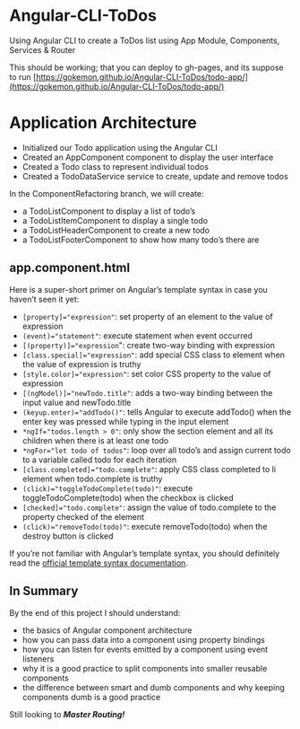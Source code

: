 # Angular-CLI-ToDos
Using Angular CLI to create a ToDos list using App Module, Components, Services &amp; Router

This should be working; that you can deploy to gh-pages, and its suppose to run
[https://gokemon.github.io/Angular-CLI-ToDos/todo-app/](https://gokemon.github.io/Angular-CLI-ToDos/todo-app/)

# Application Architecture #
- Initialized our Todo application using the Angular CLI
- Created an AppComponent component to display the user interface
- Created a Todo class to represent individual todos
- Created a TodoDataService service to create, update and remove todos

In the ComponentRefactoring branch, we will create:

- a TodoListComponent to display a list of todo’s
- a TodoListItemComponent to display a single todo
- a TodoListHeaderComponent to create a new todo
- a TodoListFooterComponent to show how many todo’s there are


## app.component.html ##
Here is a super-short primer on Angular’s template syntax in case you haven’t seen it yet:

- `[property]="expression"`: set property of an element to the value of expression
- `(event)="statement"`: execute statement when event occurred
- `[(property)]="expression`": create two-way binding with expression
- `[class.special]="expression"`: add special CSS class to element when the value of expression is truthy
- `[style.color]="expression"`: set color CSS property to the value of expression
- `[(ngModel)]="newTodo.title"`: adds a two-way binding between the input value and newTodo.title
- `(keyup.enter)="addTodo()"`: tells Angular to execute addTodo() when the enter key was pressed while typing in the input element
- `*ngIf="todos.length > 0"`: only show the section element and all its children when there is at least one todo
- `*ngFor="let todo of todos"`: loop over all todo’s and assign current todo to a variable called todo for each iteration
- `[class.completed]="todo.complete"`: apply CSS class completed to li element when todo.complete is truthy
- `(click)="toggleTodoComplete(todo)"`: execute toggleTodoComplete(todo) when the checkbox is clicked
- `[checked]="todo.complete"`: assign the value of todo.complete to the property checked of the element
- `(click)="removeTodo(todo)"`: execute removeTodo(todo) when the destroy button is clicked

If you’re not familiar with Angular’s template syntax, you should definitely read the [official template syntax documentation](https://angular.io/docs/ts/latest/guide/template-syntax.html).

## In Summary ##
By the end of this project I should understand:

- the basics of Angular component architecture
- how you can pass data into a component using property bindings
- how you can listen for events emitted by a component using event listeners
- why it is a good practice to split components into smaller reusable components
- the difference between smart and dumb components and why keeping components dumb is a good practice

Still looking to ***Master Routing!***
